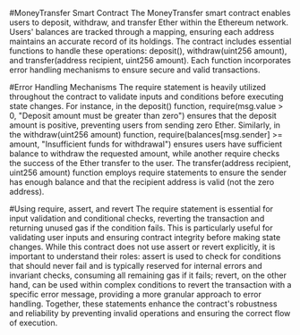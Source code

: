 #MoneyTransfer Smart Contract
The MoneyTransfer smart contract enables users to deposit, withdraw, and transfer Ether within the Ethereum network. Users' balances are tracked through a mapping, ensuring each address maintains an accurate record of its holdings. The contract includes essential functions to handle these operations: deposit(), withdraw(uint256 amount), and transfer(address recipient, uint256 amount). Each function incorporates error handling mechanisms to ensure secure and valid transactions.

#Error Handling Mechanisms
The require statement is heavily utilized throughout the contract to validate inputs and conditions before executing state changes. For instance, in the deposit() function, require(msg.value > 0, "Deposit amount must be greater than zero") ensures that the deposit amount is positive, preventing users from sending zero Ether. Similarly, in the withdraw(uint256 amount) function, require(balances[msg.sender] >= amount, "Insufficient funds for withdrawal") ensures users have sufficient balance to withdraw the requested amount, while another require checks the success of the Ether transfer to the user. The transfer(address recipient, uint256 amount) function employs require statements to ensure the sender has enough balance and that the recipient address is valid (not the zero address).

#Using require, assert, and revert
The require statement is essential for input validation and conditional checks, reverting the transaction and returning unused gas if the condition fails. This is particularly useful for validating user inputs and ensuring contract integrity before making state changes. While this contract does not use assert or revert explicitly, it is important to understand their roles: assert is used to check for conditions that should never fail and is typically reserved for internal errors and invariant checks, consuming all remaining gas if it fails; revert, on the other hand, can be used within complex conditions to revert the transaction with a specific error message, providing a more granular approach to error handling. Together, these statements enhance the contract's robustness and reliability by preventing invalid operations and ensuring the correct flow of execution.
